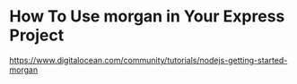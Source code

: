 # How To Use morgan in Your Express Project

https://www.digitalocean.com/community/tutorials/nodejs-getting-started-morgan